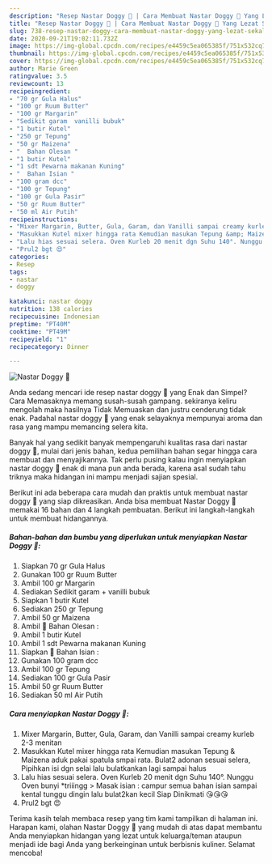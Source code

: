 ```yaml
---
description: "Resep Nastar Doggy 🐶 | Cara Membuat Nastar Doggy 🐶 Yang Lezat Sekali"
title: "Resep Nastar Doggy 🐶 | Cara Membuat Nastar Doggy 🐶 Yang Lezat Sekali"
slug: 738-resep-nastar-doggy-cara-membuat-nastar-doggy-yang-lezat-sekali
date: 2020-09-21T19:02:11.732Z
image: https://img-global.cpcdn.com/recipes/e4459c5ea065385f/751x532cq70/nastar-doggy-🐶-foto-resep-utama.jpg
thumbnail: https://img-global.cpcdn.com/recipes/e4459c5ea065385f/751x532cq70/nastar-doggy-🐶-foto-resep-utama.jpg
cover: https://img-global.cpcdn.com/recipes/e4459c5ea065385f/751x532cq70/nastar-doggy-🐶-foto-resep-utama.jpg
author: Marie Green
ratingvalue: 3.5
reviewcount: 13
recipeingredient:
- "70 gr Gula Halus"
- "100 gr Ruum Butter"
- "100 gr Margarin"
- "Sedikit garam  vanilli bubuk"
- "1 butir Kutel"
- "250 gr Tepung"
- "50 gr Maizena"
- "  Bahan Olesan "
- "1 butir Kutel"
- "1 sdt Pewarna makanan Kuning"
- "  Bahan Isian "
- "100 gram dcc"
- "100 gr Tepung"
- "100 gr Gula Pasir"
- "50 gr Ruum Butter"
- "50 ml Air Putih"
recipeinstructions:
- "Mixer Margarin, Butter, Gula, Garam, dan Vanilli sampai creamy kurleb 2-3 menitan"
- "Masukkan Kutel mixer hingga rata Kemudian masukan Tepung &amp; Maizena aduk pakai spatula smpai rata. Bulat2 adonan sesuai selera, Pipihkan isi dgn selai lalu bulatkankan lagi sampai halus"
- "Lalu hias sesuai selera. Oven Kurleb 20 menit dgn Suhu 140°. Nunggu Oven bunyi *triiingg &gt; Masak isian : campur semua bahan isian sampai kental tunggu dingin lalu bulat2kan kecil Siap Dinikmati 😘😘😘"
- "Prul2 bgt 😍"
categories:
- Resep
tags:
- nastar
- doggy

katakunci: nastar doggy 
nutrition: 138 calories
recipecuisine: Indonesian
preptime: "PT40M"
cooktime: "PT49M"
recipeyield: "1"
recipecategory: Dinner

---
```



![Nastar Doggy 🐶](https://img-global.cpcdn.com/recipes/e4459c5ea065385f/751x532cq70/nastar-doggy-🐶-foto-resep-utama.jpg)

Anda sedang mencari ide resep nastar doggy 🐶 yang Enak dan Simpel? Cara Memasaknya memang susah-susah gampang. sekiranya keliru mengolah maka hasilnya Tidak Memuaskan dan justru cenderung tidak enak. Padahal nastar doggy 🐶 yang enak selayaknya mempunyai aroma dan rasa yang mampu memancing selera kita.



Banyak hal yang sedikit banyak mempengaruhi kualitas rasa dari nastar doggy 🐶, mulai dari jenis bahan, kedua pemilihan bahan segar hingga cara membuat dan menyajikannya. Tak perlu pusing kalau ingin menyiapkan nastar doggy 🐶 enak di mana pun anda berada, karena asal sudah tahu triknya maka hidangan ini mampu menjadi sajian spesial.


Berikut ini ada beberapa cara mudah dan praktis untuk membuat nastar doggy 🐶 yang siap dikreasikan. Anda bisa membuat Nastar Doggy 🐶 memakai 16 bahan dan 4 langkah pembuatan. Berikut ini langkah-langkah untuk membuat hidangannya.

<!--inarticleads1-->

##### Bahan-bahan dan bumbu yang diperlukan untuk menyiapkan Nastar Doggy 🐶:

1. Siapkan 70 gr Gula Halus
1. Gunakan 100 gr Ruum Butter
1. Ambil 100 gr Margarin
1. Sediakan Sedikit garam + vanilli bubuk
1. Siapkan 1 butir Kutel
1. Sediakan 250 gr Tepung
1. Ambil 50 gr Maizena
1. Ambil  🌺 Bahan Olesan :
1. Ambil 1 butir Kutel
1. Ambil 1 sdt Pewarna makanan Kuning
1. Siapkan  🌺 Bahan Isian :
1. Gunakan 100 gram dcc
1. Ambil 100 gr Tepung
1. Sediakan 100 gr Gula Pasir
1. Ambil 50 gr Ruum Butter
1. Sediakan 50 ml Air Putih




<!--inarticleads2-->

##### Cara menyiapkan Nastar Doggy 🐶:

1. Mixer Margarin, Butter, Gula, Garam, dan Vanilli sampai creamy kurleb 2-3 menitan
1. Masukkan Kutel mixer hingga rata Kemudian masukan Tepung &amp; Maizena aduk pakai spatula smpai rata. Bulat2 adonan sesuai selera, Pipihkan isi dgn selai lalu bulatkankan lagi sampai halus
1. Lalu hias sesuai selera. Oven Kurleb 20 menit dgn Suhu 140°. Nunggu Oven bunyi *triiingg &gt; Masak isian : campur semua bahan isian sampai kental tunggu dingin lalu bulat2kan kecil Siap Dinikmati 😘😘😘
1. Prul2 bgt 😍




Terima kasih telah membaca resep yang tim kami tampilkan di halaman ini. Harapan kami, olahan Nastar Doggy 🐶 yang mudah di atas dapat membantu Anda menyiapkan hidangan yang lezat untuk keluarga/teman ataupun menjadi ide bagi Anda yang berkeinginan untuk berbisnis kuliner. Selamat mencoba!
